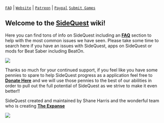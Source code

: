 [`FAQ`](https://github.com/the-expanse/SideQuest/wiki/FAQ) |
[`Website`](https://sidequestvr.com) | 
[`Patreon`](https://www.patreon.com/TheExpanseVR) |
[`Paypal`](https://www.paypal.com/cgi-bin/webscr?cmd=_s-xclick&hosted_button_id=744A6C394Q8JG&source=url)
[`Submit Games`](https://github.com/the-expanse/SideQuest/wiki/Submit-Games)


Welcome to the [SideQuest](https://sidequestvr.com/#/what-is-sidequest) wiki!
----
Here you can find tons of info on SideQuest including an [**FAQ**](https://github.com/the-expanse/SideQuest/wiki/FAQ) section to help with the most common issues we have seen. Please take some time to search here if you have an issues with SideQuest, apps on SideQuest or mods for Beat Saber including BeatOn. 

 [![](https://cdn.discordapp.com/attachments/608376262347587595/610251971894706196/Install_SQ_logo.png)](https://sidequestvr.com/#/download)

Thanks so much for your continued support, if you feel like you have some pennies to spare to help SideQuest progress as a application feel free to [**Donate Here**](https://www.patreon.com/TheExpanseVR) and we will use those pennies to the best of our abilities in order to pull out the full potential of SideQuest as we strive to make it even better!!

SideQuest created and maintained by Shane Harris and the wonderful team who is creating [**The Expanse**](https://theexpanse.app)

![](https://cdn.discordapp.com/attachments/608376262347587595/609908738668888084/Screenshot_424.png)
